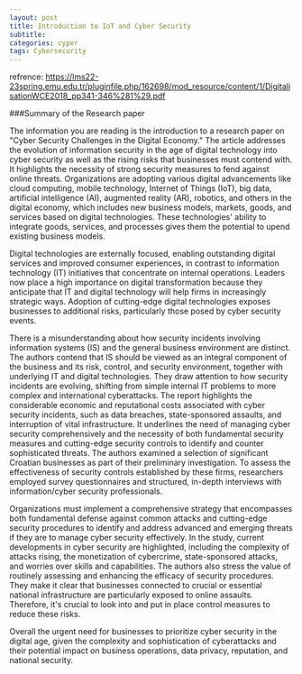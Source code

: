 ```yaml
---
layout: post
title: Introduction to IoT and Cyber Security
subtitle: 
categories: cyper
tags: Cybersecurity
---
```


refrence:
https://lms22-23spring.emu.edu.tr/pluginfile.php/162698/mod_resource/content/1/DigitalisationWCE2018_pp341-346%281%29.pdf

###Summary of the Research paper


The information you are reading is the introduction to a research paper on "Cyber Security Challenges in the Digital Economy." The article addresses the evolution of information security in the age of digital technology into cyber security as well as the rising risks that businesses must contend with. It highlights the necessity of strong security measures to fend against online threats.
Organizations are adopting various digital advancements like cloud computing, mobile technology, Internet of Things (IoT), big data, artificial intelligence (AI), augmented reality (AR), robotics, and others in the digital economy, which includes new business models, markets, goods, and services based on digital technologies. These technologies' ability to integrate goods, services, and processes gives them the potential to upend existing business models.

Digital technologies are externally focused, enabling outstanding digital services and improved consumer experiences, in contrast to information technology (IT) initiatives that concentrate on internal operations. Leaders now place a high importance on digital transformation because they anticipate that IT and digital technology will help firms in increasingly strategic ways. Adoption of cutting-edge digital technologies exposes businesses to additional risks, particularly those posed by cyber security events.

There is a misunderstanding about how security incidents involving information systems (IS) and the general business environment are distinct. The authors contend that IS should be viewed as an integral component of the business and its risk, control, and security environment, together with underlying IT and digital technologies. They draw attention to how security incidents are evolving, shifting from simple internal IT problems to more complex and international cyberattacks.
The report highlights the considerable economic and reputational costs associated with cyber security incidents, such as data breaches, state-sponsored assaults, and interruption of vital infrastructure. It underlines the need of managing cyber security comprehensively and the necessity of both fundamental security measures and cutting-edge security controls to identify and counter sophisticated threats.
The authors examined a selection of significant Croatian businesses as part of their preliminary investigation. To assess the effectiveness of security controls established by these firms, researchers employed survey questionnaires and structured, in-depth interviews with information/cyber security professionals.

Organizations must implement a comprehensive strategy that encompasses both fundamental defense against common attacks and cutting-edge security procedures to identify and address advanced and emerging threats if they are to manage cyber security effectively. In the study, current developments in cyber security are highlighted, including the complexity of attacks rising, the monetization of cybercrime, state-sponsored attacks, and worries over skills and capabilities.
The authors also stress the value of routinely assessing and enhancing the efficacy of security procedures. They make it clear that businesses connected to crucial or essential national infrastructure are particularly exposed to online assaults. Therefore, it's crucial to look into and put in place control measures to reduce these risks.

Overall the urgent need for businesses to prioritize cyber security in the digital age, given the complexity and sophistication of cyberattacks and their potential impact on business operations, data privacy, reputation, and national security.


